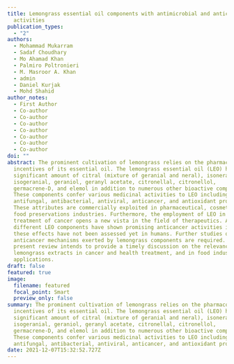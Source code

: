 ```yaml
---
title: Lemongrass essential oil components with antimicrobial and anticancer
  activities
publication_types:
  - "2"
authors:
  - Mohammad Mukarram
  - Sadaf Choudhary
  - Mo Ahamad Khan
  - Palmiro Poltronieri
  - M. Masroor A. Khan
  - admin
  - Daniel Kurjak
  - Mohd Shahid
author_notes:
  - First Author
  - Co-author
  - Co-author
  - Co-author
  - Co-author
  - Co-author
  - Co-author
  - Co-author
doi: ""
abstract: The prominent cultivation of lemongrass relies on the pharmacological
  incentives of its essential oil. The lemongrass essential oil (LEO) has a
  significant amount of citral (mixture of geranial and neral), isoneral,
  isogeranial, geraniol, geranyl acetate, citronellal, citronellol,
  germacrene-D, and elemol in addition to numerous other bioactive compounds.
  These components confer various medicinal activities to LEO including
  antifungal, antibacterial, antiviral, anticancer, and antioxidant properties.
  These attributes are commercially exploited in pharmaceutical, cosmetics, and
  food preservations industries. Furthermore, the employment of LEO in the
  treatment of cancer opens a new vista in the field of therapeutics. Although
  different LEO components have shown promising anticancer activities in vitro,
  these effects have not been assessed yet in humans. Further studies on the
  anticancer mechanisms exerted by lemongrass components are required. The
  present review intends to provide a timely discussion on the relevance of
  lemongrass extracts in cancer and health treatment, and in food industry
  applications.
draft: false
featured: true
image:
  filename: featured
  focal_point: Smart
  preview_only: false
summary: The prominent cultivation of lemongrass relies on the pharmacological
  incentives of its essential oil. The lemongrass essential oil (LEO) has a
  significant amount of citral (mixture of geranial and neral), isoneral,
  isogeranial, geraniol, geranyl acetate, citronellal, citronellol,
  germacrene-D, and elemol in addition to numerous other bioactive compounds.
  These components confer various medicinal activities to LEO including
  antifungal, antibacterial, antiviral, anticancer, and antioxidant properties.
date: 2021-12-07T15:32:52.727Z
---
```

